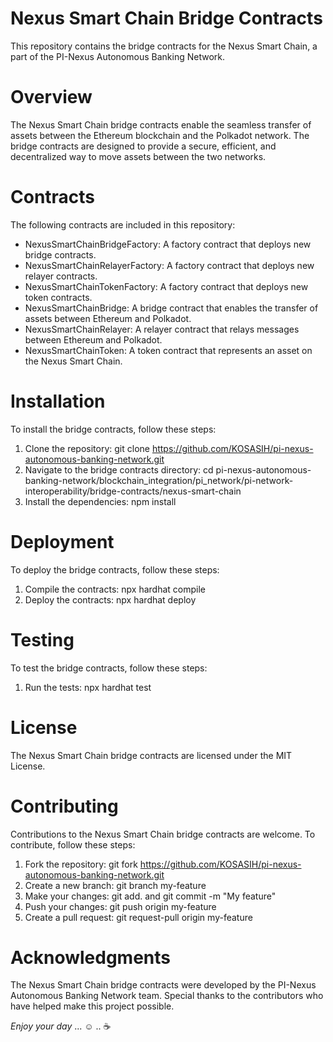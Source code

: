 # Nexus Smart Chain Bridge Contracts

This repository contains the bridge contracts for the Nexus Smart Chain, a part of the PI-Nexus Autonomous Banking Network.

# Overview

The Nexus Smart Chain bridge contracts enable the seamless transfer of assets between the Ethereum blockchain and the Polkadot network. The bridge contracts are designed to provide a secure, efficient, and decentralized way to move assets between the two networks.

# Contracts

The following contracts are included in this repository:

- NexusSmartChainBridgeFactory: A factory contract that deploys new bridge contracts.
- NexusSmartChainRelayerFactory: A factory contract that deploys new relayer contracts.
- NexusSmartChainTokenFactory: A factory contract that deploys new token contracts.
- NexusSmartChainBridge: A bridge contract that enables the transfer of assets between Ethereum and Polkadot.
- NexusSmartChainRelayer: A relayer contract that relays messages between Ethereum and Polkadot.
- NexusSmartChainToken: A token contract that represents an asset on the Nexus Smart Chain.

# Installation

To install the bridge contracts, follow these steps:

1. Clone the repository: git clone https://github.com/KOSASIH/pi-nexus-autonomous-banking-network.git
2. Navigate to the bridge contracts directory: cd pi-nexus-autonomous-banking-network/blockchain_integration/pi_network/pi-network-interoperability/bridge-contracts/nexus-smart-chain
3. Install the dependencies: npm install

# Deployment

To deploy the bridge contracts, follow these steps:

1. Compile the contracts: npx hardhat compile
2. Deploy the contracts: npx hardhat deploy

# Testing

To test the bridge contracts, follow these steps:

1. Run the tests: npx hardhat test

# License

The Nexus Smart Chain bridge contracts are licensed under the MIT License.

# Contributing

Contributions to the Nexus Smart Chain bridge contracts are welcome. To contribute, follow these steps:

1. Fork the repository: git fork https://github.com/KOSASIH/pi-nexus-autonomous-banking-network.git
2. Create a new branch: git branch my-feature
3. Make your changes: git add. and git commit -m "My feature"
4. Push your changes: git push origin my-feature
5. Create a pull request: git request-pull origin my-feature

# Acknowledgments

The Nexus Smart Chain bridge contracts were developed by the PI-Nexus Autonomous Banking Network team. Special thanks to the contributors who have helped make this project possible.

*Enjoy your day* ...  ☺ ..  ☕
